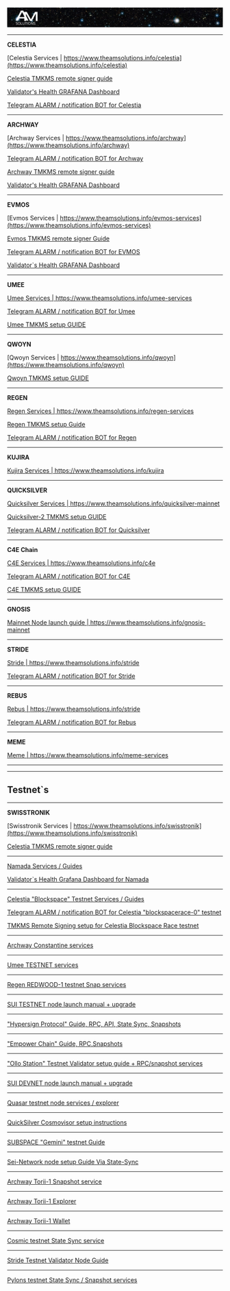 ![logo](https://github.com/AlexToTheMoon/AM-Solutions/blob/main/files/github.png)
* * *
**CELESTIA**  

[Celestia Services | https://www.theamsolutions.info/celestia](https://www.theamsolutions.info/celestia)  

[Celestia TMKMS remote signer guide](https://github.com/AlexToTheMoon/AM-Solutions/blob/main/tkms/celestia/README.md)

[Validator's Health GRAFANA Dashboard](https://github.com/AlexToTheMoon/AM-Solutions/blob/main/files/celestia-dash/README.md) 

[Telegram ALARM / notification BOT for Celestia](https://github.com/AlexToTheMoon/AM-Solutions/blob/main/Tenderduty/celestia/README.md)

* * *
**ARCHWAY**  

[Archway Services | https://www.theamsolutions.info/archway](https://www.theamsolutions.info/archway)  

[Telegram ALARM / notification BOT for Archway](https://github.com/AlexToTheMoon/AM-Solutions/blob/main/Tenderduty/archway/README.md)

[Archway TMKMS remote signer guide](https://github.com/AlexToTheMoon/AM-Solutions/blob/main/tkms/archway/README.md)

[Validator's Health GRAFANA Dashboard](https://github.com/AlexToTheMoon/AM-Solutions/blob/main/files/archway-dash/README.md)  
* * * 
**EVMOS**  

[Evmos Services | https://www.theamsolutions.info/evmos-services](https://www.theamsolutions.info/evmos-services)

[Evmos TMKMS remote signer Guide](https://github.com/AlexToTheMoon/AM-Solutions/blob/main/tkms/evmos/evmos_9001-2.md)

[Telegram ALARM / notification BOT for EVMOS](https://github.com/AlexToTheMoon/AM-Solutions/blob/main/Tenderduty/evmos/README.md)  

[Validator`s Health GRAFANA Dashboard](https://github.com/AlexToTheMoon/AM-Solutions/blob/main/files/evmos-dash/README.md)
* * *
**UMEE**  

[Umee Services | https://www.theamsolutions.info/umee-services ](https://www.theamsolutions.info/umee-services)

[Telegram ALARM / notification BOT for Umee](https://github.com/AlexToTheMoon/AM-Solutions/blob/main/Tenderduty/Umee-Setup.md)

[Umee TMKMS setup GUIDE](https://github.com/AlexToTheMoon/AM-Solutions/blob/main/tkms/umee/canon-2-guide.md)
* * *
**QWOYN**  

[Qwoyn Services | https://www.theamsolutions.info/qwoyn](https://www.theamsolutions.info/qwoyn)  

[Qwoyn TMKMS setup GUIDE](https://github.com/AlexToTheMoon/AM-Solutions/blob/main/tkms/qwoyn/README.md)
* * *

**REGEN**  

[Regen Services | https://www.theamsolutions.info/regen-services ](https://www.theamsolutions.info/regen-services) 

[Regen TMKMS setup Guide ](https://github.com/AlexToTheMoon/AM-Solutions/blob/main/tkms/regen/regen-1.md)

[Telegram ALARM / notification BOT for Regen](https://github.com/AlexToTheMoon/AM-Solutions/blob/main/Tenderduty/regen/manual.md)
* * *
**KUJIRA**  

[Kujira Services | https://www.theamsolutions.info/kujira ](https://www.theamsolutions.info/kujira)
* * *
**QUICKSILVER**  

[Quicksilver Services  | https://www.theamsolutions.info/quicksilver-mainnet ](https://www.theamsolutions.info/quicksilver-mainnet)  

[Quicksilver-2 TMKMS setup GUIDE](https://github.com/AlexToTheMoon/AM-Solutions/blob/main/tkms/quicksilver/README.md)  

[Telegram ALARM / notification BOT for Quicksilver](https://github.com/AlexToTheMoon/AM-Solutions/tree/main/Tenderduty/quicksilver)
* * *
**C4E Chain**  

[C4E Services | https://www.theamsolutions.info/c4e ](https://www.theamsolutions.info/c4e)  

[Telegram ALARM / notification BOT for C4E](https://github.com/AlexToTheMoon/AM-Solutions/blob/main/Tenderduty/c4e/README.md)  

[C4E TMKMS setup GUIDE](https://github.com/AlexToTheMoon/AM-Solutions/blob/main/tkms/c4e/README.md)
* * *
**GNOSIS**  

[Mainnet Node launch guide | https://www.theamsolutions.info/gnosis-mainnet ](https://www.theamsolutions.info/gnosis-mainnet)
* * *

**STRIDE**  

[Stride | https://www.theamsolutions.info/stride ](https://www.theamsolutions.info/stride)

[Telegram ALARM / notification BOT for Stride](https://github.com/AlexToTheMoon/AM-Solutions/blob/main/Tenderduty/stride/README.md) 
* * *
**REBUS**  

[Rebus | https://www.theamsolutions.info/stride ](https://www.theamsolutions.info/rebus)

[Telegram ALARM / notification BOT for Rebus](https://github.com/AlexToTheMoon/AM-Solutions/blob/main/Tenderduty/rebus/manual.md)
* * *
**MEME**  

[Meme | https://www.theamsolutions.info/meme-services ](https://www.theamsolutions.info/meme-services)
* * * 
* * *
 ## Testnet`s
 * * * 
 **SWISSTRONIK**  

[Swisstronik Services  | https://www.theamsolutions.info/swisstronik](https://www.theamsolutions.info/swisstronik)  

[Celestia TMKMS remote signer guide](https://github.com/AlexToTheMoon/AM-Solutions/blob/main/tkms/celestia/README.md)  
* * *
[Namada Services / Guides](https://www.theamsolutions.info/namada)  

[Validator`s Health Grafana Dashboard for Namada](https://github.com/AlexToTheMoon/AM-Solutions/blob/main/files/namada-dash/README.md)
* * *  
[Celestia "Blockspace" Testnet Services / Guides ](https://www.theamsolutions.info/celestia)

[Telegram ALARM / notification BOT for Celestia "blockspacerace-0" testnet](https://github.com/AlexToTheMoon/AM-Solutions/blob/main/Tenderduty/celestia/manual.md)  

[TMKMS Remote Signing setup for Celestia Blockspace Race testnet](https://github.com/AlexToTheMoon/AM-Solutions/blob/main/tkms/celestia/blockspacerace.md)
* * *
[Archway Constantine  services ](https://www.theamsolutions.info/archway-constantine)
* * *
[Umee TESTNET services](https://www.theamsolutions.info/umee-testnet)
* * *
[Regen REDWOOD-1 testnet Snap services](https://www.theamsolutions.info/regen-redwood)
* * *
[SUI TESTNET node launch manual + upgrade](https://www.theamsolutions.info/sui-testnet)
* * *
["Hypersign Protocol" Guide, RPC, API, State Sync, Snapshots](https://www.theamsolutions.info/hypersign)
* * *
["Empower Chain" Guide, RPC,Snapshots](https://www.theamsolutions.info/empowerchain)
* * *
["Ollo Station" Testnet Validator setup guide + RPC/snapshot services ](https://www.theamsolutions.info/ollo)
* * *
[SUI DEVNET node launch manual + upgrade](https://www.theamsolutions.info/sui)
* * *
[Quasar testnet node services / explorer ](https://www.theamsolutions.info/quasar-testnet)
* * *
[QuickSilver Cosmovisor setup instructions](https://github.com/AlexToTheMoon/AM-Solutions/blob/main/Quicksilver%20Cosmovisor%20Setup.md)
* * *
[SUBSPACE "Gemini" testnet Guide](https://www.theamsolutions.info/subspace-gemini)
* * *
[Sei-Network node setup Guide Via State-Sync](https://www.theamsolutions.info/sei-network)
* * *
[Archway Torii-1 Snapshot service](https://www.theamsolutions.info/archway-service)
* * *
[Archway Torii-1 Explorer](https://explorer.theamsolutions.info)
* * *
[Archway Torii-1 Wallet](https://tw.theamsolutions.info/welcome)
* * *
[Cosmic testnet State Sync service](https://www.theamsolutions.info/cosmic-service)
* * *
[Stride Testnet Validator Node Guide](https://www.theamsolutions.info/stride)
* * *
[Pylons testnet State Sync / Snapshot services](https://www.theamsolutions.info/pylons-service)
